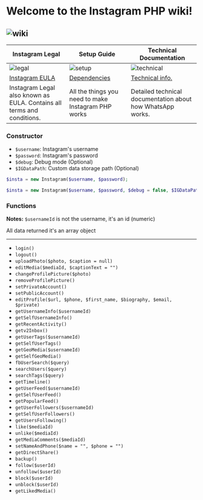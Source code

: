# **Welcome to the Instagram PHP wiki!**
![wiki](http://s1.postimg.org/gkr9ivfzj/cutmypic.png)
--
| **Instagram Legal** | **Setup Guide** | **Technical Documentation** |
| ------------- | ------------- | ------------- | 
| ![legal](https://github.com/snowplow/snowplow/wiki/images/help.png)| ![setup](https://github.com/snowplow/snowplow/wiki/images/tools.png) | ![technical](https://github.com/snowplow/snowplow/wiki/images/database.png) | ![commit](https://github.com/snowplow/snowplow/wiki/images/users.png)
|  [Instagram EULA](https://help.instagram.com/478745558852511)  | [Dependencies](https://github.com/mgp25/Instagram-API/wiki/Dependencies) | [Technical info.](https://github.com/mgp25/Instagram-API/wiki/Technical-information) 
| Instagram Legal also known as EULA. Contains all terms and conditions. | All the things you need to make Instagram PHP works | Detailed technical documentation about how WhatsApp works.|

### Constructor

- `$username`:   Instagram's username
- `$password`:   Instagram's password
- `$debug`:      Debug mode (Optional)
- `$IGDataPath`: Custom data storage path (Optional)

```php
$insta = new Instagram($username, $password);
```

```php
$insta = new Instagram($username, $password, $debug = false, $IGDataPath = null);
```

### Functions 

**Notes:** 
`$usernameId` is not the username, it's an id (numeric)

All data returned it's an array object

---

- `login()`
- `logout()`
- `uploadPhoto($photo, $caption = null)`
- `editMedia($mediaId, $captionText = "")`
- `changeProfilePicture($photo)`
- `removeProfilePicture()`
- `setPrivateAccount()`
- `setPublicAccount()`
- `editProfile($url, $phone, $first_name, $biography, $email, $private)`
- `getUsernameInfo($usernameId)`
- `getSelfUsernameInfo()`
- `getRecentActivity()`
- `getv2Inbox()`
- `getUserTags($usernameId)`
- `getSelfUserTags()`
- `getGeoMedia($usernameId)`
- `getSelfGeoMedia()`
- `fbUserSearch($query)`
- `searchUsers($query)`
- `searchTags($query)`
- `getTimeline()`
- `getUserFeed($usernameId)`
- `getSelfUserFeed()`
- `getPopularFeed()`
- `getUserFollowers($usernameId)`
- `getSelfUserFollowers()`
- `getUsersFollowing()`
- `like($mediaId)`
- `unlike($mediaId)`
- `getMediaComments($mediaId)`
- `setNameAndPhone($name = "", $phone = "")`
- `getDirectShare()`
- `backup()`
- `follow($userId)`
- `unfollow($userId)`
- `block($userId)`
- `unblock($userId)`
- `getLikedMedia()`